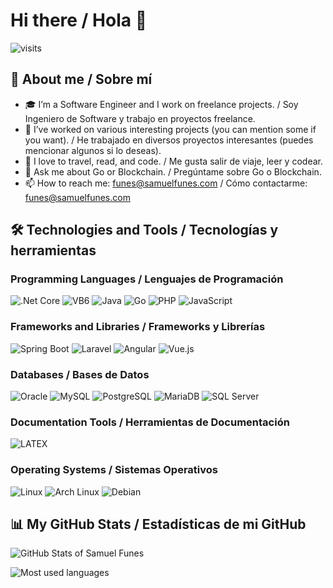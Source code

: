 # Hi there / Hola 👋

![visits](https://hits.seeyoufarm.com/api/count/incr/badge.svg?url=https://github.com/snaven10/snaven10)

<!--
**snaven10/snaven10** is a ✨ _special_ ✨ repository because its `README.md` (this file) appears on your GitHub profile. / **snaven10/snaven10** es un repositorio ✨ _especial_ ✨ porque su `README.md` (este archivo) aparece en tu perfil de GitHub.
-->

## 🌱 About me / Sobre mí 

- 🎓 I’m a Software Engineer and I work on freelance projects. / Soy Ingeniero de Software y trabajo en proyectos freelance.
- 🔭 I’ve worked on various interesting projects (you can mention some if you want). / He trabajado en diversos proyectos interesantes (puedes mencionar algunos si lo deseas).
- 🌱 I love to travel, read, and code. / Me gusta salir de viaje, leer y codear.
- 💬 Ask me about Go or Blockchain. / Pregúntame sobre Go o Blockchain.
- 📫 How to reach me: [funes@samuelfunes.com](mailto:funes@samuelfunes.com) / Cómo contactarme: [funes@samuelfunes.com](mailto:funes@samuelfunes.com)

## 🛠 Technologies and Tools / Tecnologías y herramientas

### Programming Languages / Lenguajes de Programación
![.Net Core](https://img.shields.io/badge/-.Net_Core-512BD4?logo=.net&logoColor=white)
![VB6](https://img.shields.io/badge/-VB6-5D1791?style=flat)
![Java](https://img.shields.io/badge/-Java-007396?logo=java&logoColor=white)
![Go](https://img.shields.io/badge/-Go-00ADD8?logo=go&logoColor=white)
![PHP](https://img.shields.io/badge/-PHP-777BB4?logo=php&logoColor=white)
![JavaScript](https://img.shields.io/badge/-JavaScript-F7DF1E?logo=javascript&logoColor=black)

### Frameworks and Libraries / Frameworks y Librerías
![Spring Boot](https://img.shields.io/badge/-Spring_Boot-6DB33F?logo=spring&logoColor=white)
![Laravel](https://img.shields.io/badge/-Laravel-FF2D20?logo=laravel&logoColor=white)
![Angular](https://img.shields.io/badge/-Angular-DD0031?logo=angular&logoColor=white)
![Vue.js](https://img.shields.io/badge/-Vue.js-4FC08D?logo=vue.js&logoColor=white)

### Databases / Bases de Datos
![Oracle](https://img.shields.io/badge/-Oracle-F80000?logo=oracle&logoColor=white)
![MySQL](https://img.shields.io/badge/-MySQL-4479A1?logo=mysql&logoColor=white)
![PostgreSQL](https://img.shields.io/badge/-PostgreSQL-336791?logo=postgresql&logoColor=white)
![MariaDB](https://img.shields.io/badge/-MariaDB-003545?logo=mariadb&logoColor=white)
![SQL Server](https://img.shields.io/badge/-SQL_Server-CC2927?logo=microsoft-sql-server&logoColor=white)

### Documentation Tools / Herramientas de Documentación
![LATEX](https://img.shields.io/badge/-LATEX-008080?logo=latex&logoColor=white)

### Operating Systems / Sistemas Operativos
![Linux](https://img.shields.io/badge/-Linux-FCC624?logo=linux&logoColor=black)
![Arch Linux](https://img.shields.io/badge/-Arch_Linux-1793D1?logo=arch-linux&logoColor=white)
![Debian](https://img.shields.io/badge/-Debian-A81D33?logo=debian&logoColor=white)

## 📊 My GitHub Stats / Estadísticas de mi GitHub

![GitHub Stats of Samuel Funes](https://github-readme-stats.vercel.app/api?username=snaven10&show_icons=true&theme=radical)

![Most used languages](https://github-readme-stats.vercel.app/api/top-langs/?username=snaven10&langs_count=100&layout=compact&theme=radical)


